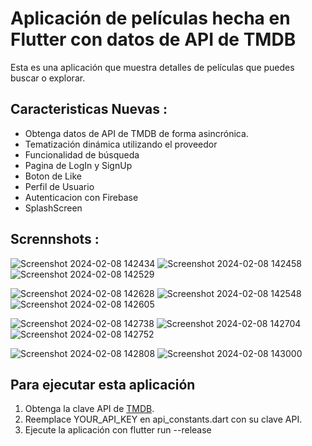 # Aplicación de películas hecha en Flutter con datos de API de TMDB

Esta es una aplicación que muestra detalles de películas que puedes buscar o explorar.<br>

## Caracteristicas Nuevas :

<ul>
<li>Obtenga datos de API de TMDB de forma asincrónica.</li>
<li>Tematización dinámica utilizando el proveedor</li>
<li>Funcionalidad de búsqueda</li>
<li>Pagina de LogIn y SignUp</li>
<li>Boton de Like</li>
<li>Perfil de Usuario</li>
<li>Autenticacion con Firebase</li>
<li>SplashScreen</li>
  
</ul>

## Scrennshots :

![Screenshot 2024-02-08 142434](https://github.com/Jeant10/movie_app/assets/74752987/1d4bcaad-4104-407c-a4be-01143b5a347d) ![Screenshot 2024-02-08 142458](https://github.com/Jeant10/movie_app/assets/74752987/81379c54-34da-47b7-a8bf-1201b58b765f) ![Screenshot 2024-02-08 142529](https://github.com/Jeant10/movie_app/assets/74752987/6bc3ac20-fd9c-44e7-b263-6abdea640431)

![Screenshot 2024-02-08 142628](https://github.com/Jeant10/movie_app/assets/74752987/4a90aa59-2856-47da-84e9-866693f695d3) ![Screenshot 2024-02-08 142548](https://github.com/Jeant10/movie_app/assets/74752987/cedbab74-d208-4977-b784-87853092e113) ![Screenshot 2024-02-08 142605](https://github.com/Jeant10/movie_app/assets/74752987/da545907-2831-4080-aaad-2e4294522108)

![Screenshot 2024-02-08 142738](https://github.com/Jeant10/movie_app/assets/74752987/8104b2c3-81f4-40dd-ae05-c98d6330b754) ![Screenshot 2024-02-08 142704](https://github.com/Jeant10/movie_app/assets/74752987/4a03949b-a67d-4283-b144-1b2c70f87df2) ![Screenshot 2024-02-08 142752](https://github.com/Jeant10/movie_app/assets/74752987/69a79210-6d48-43f6-97da-f9d722fb114c)

![Screenshot 2024-02-08 142808](https://github.com/Jeant10/movie_app/assets/74752987/3af81bb2-6003-49ed-91c6-a7fccbd2d86d) ![Screenshot 2024-02-08 143000](https://github.com/Jeant10/movie_app/assets/74752987/0313365c-39f1-45b9-a3af-8e909222211f)


## Para ejecutar esta aplicación

<ol>
<li>Obtenga la clave API de <a href ="https://www.themoviedb.org/">TMDB</a>.</li>
<li>Reemplace YOUR_API_KEY en api_constants.dart con su clave API.</li>
<li>Ejecute la aplicación con flutter run --release</b></li>

</ol>
